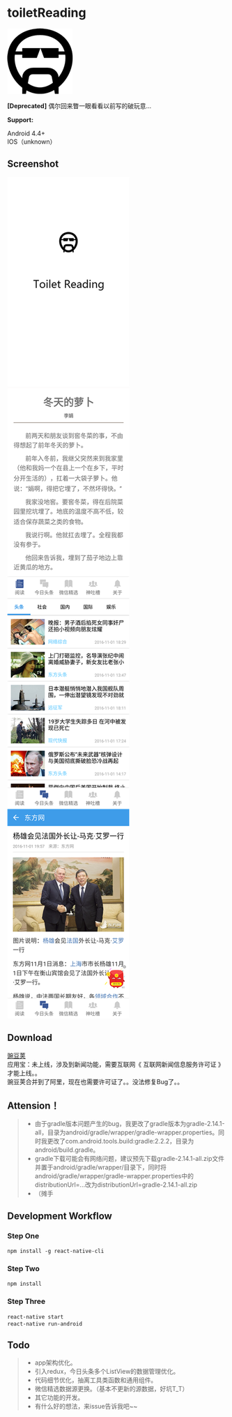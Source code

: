 # toiletReading

![toiletReading_Logo](./logo.png)

**[Deprecated]** 偶尔回来瞥一眼看看以前写的破玩意...

**Support:**

Android 4.4+  
IOS（unknown）


## Screenshot
![toiletReading_Splash](./screenshot/1.png) ![toiletReading_Reading](./screenshot/2.png)
![toiletReading_News](./screenshot/3.png) ![toiletReading_Article](./screenshot/4.png)


## Download
[豌豆荚](http://www.wandoujia.com/apps/com.toiletreading)  
应用宝：未上线，涉及到新闻功能，需要互联网《 互联网新闻信息服务许可证 》才能上线。。  
豌豆荚合并到了阿里，现在也需要许可证了。。没法修复Bug了。。  

## Attension！
> * 由于gradle版本问题产生的bug，我更改了gradle版本为gradle-2.14.1-all，目录为android/gradle/wrapper/gradle-wrapper.properties。同时我更改了com.android.tools.build:gradle:2.2.2，目录为android/build.gradle。
> * gradle下载可能会有网络问题，建议预先下载gradle-2.14.1-all.zip文件并置于android/gradle/wrapper/目录下，同时将android/gradle/wrapper/gradle-wrapper.properties中的distributionUrl=...改为distributionUrl=gradle-2.14.1-all.zip
> * （摊手


## Development Workflow

### Step One

```
npm install -g react-native-cli
```
### Step Two

```
npm install
```
### Step Three

```
react-native start  
react-native run-android
```


## Todo
> * app架构优化。
> * 引入redux，今日头条多个ListView的数据管理优化。
> * 代码细节优化，抽离工具类函数和通用组件。
> * 微信精选数据源更换。（基本不更新的源数据，好坑T_T）
> * 其它功能的开发。
> * 有什么好的想法，来issue告诉我吧~~

